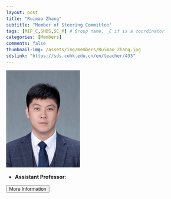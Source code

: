 ```yaml
---
layout: post
title: "Ruimao Zhang"
subtitle: "Member of Steering Committee"
tags: [MIP_C,SHDS,SC_M] # Group name, _C if is a coordinator
categories: [Members]
comments: false
thumbnail-img: /assets/img/members/Ruimao_Zhang.jpg
sdslink: "https://sds.cuhk.edu.cn/en/teacher/433"
---
```

<!-- photo -->
<!-- size: 200px width use html-->
<img
    src="../../assets/img/members/Ruimao_Zhang.jpg"
    alt="Ruimao Zhang"
    style="width: 200px; align: left;"
/>

<!-- bio -->
- **Assistant Professor**:

<p>
    <button class="button">
    <a
        href="https://sds.cuhk.edu.cn/en/teacher/433"
        style="text-decoration: none"
        >More Information</a
    >
    </button>
</p>